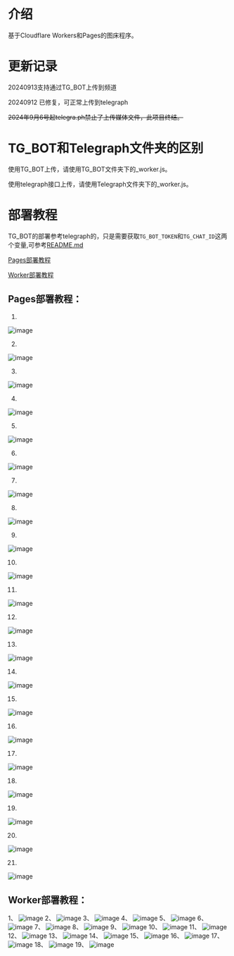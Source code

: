 # 介绍

基于Cloudflare Workers和Pages的图床程序。

# 更新记录

20240913支持通过TG_BOT上传到频道

20240912 已修复，可正常上传到telegraph

~~2024年9月6号起telegra.ph禁止了上传媒体文件，此项目终结。~~
# TG_BOT和Telegraph文件夹的区别

使用TG_BOT上传，请使用TG_BOT文件夹下的_worker.js。

使用telegraph接口上传，请使用Telegraph文件夹下的_worker.js。

# 部署教程
TG_BOT的部署参考telegraph的，只是需要获取```TG_BOT_TOKEN```和```TG_CHAT_ID```这两个变量,可参考[README.md](https://github.com/0-RTT/telegraph/blob/main/TG_BOT/README.md)

[Pages部署教程](https://github.com/0-RTT/telegraph?tab=readme-ov-file#pages%E9%83%A8%E7%BD%B2%E6%95%99%E7%A8%8B)

[Worker部署教程](https://github.com/0-RTT/telegraph?tab=readme-ov-file#worker%E9%83%A8%E7%BD%B2%E6%95%99%E7%A8%8B)


## Pages部署教程：
1.  
![image](http://kycloud3.koyoo.cn/202409066a94720240906174103298.png)  

2.  
![image](https://kycloud3.koyoo.cn/20240829ab8e7202408291110085598.png)  

3.  
![image](https://kycloud3.koyoo.cn/20240829dde8f202408291110076344.png)  

4.  
![image](https://kycloud3.koyoo.cn/2024082999a92202408291110079488.png)  

5.  
![image](http://kycloud3.koyoo.cn/2024082913106202408291111045980.png)  

6.  
![image](http://kycloud3.koyoo.cn/20240829426e2202408291111415611.png)  

7.  
![image](http://kycloud3.koyoo.cn/202408290028f20240829111205448.png)  

8.  
![image](http://kycloud3.koyoo.cn/20240906d561b202409061706196490.png)  

9.  
![image](http://kycloud3.koyoo.cn/202409064f8b3202409061708222685.png)  

10.  
![image](http://kycloud3.koyoo.cn/2024090635c19202409061709225960.png)  

11.  
![image](http://kycloud3.koyoo.cn/20240906e636520240906171027282.png)  

12.  
![image](http://kycloud3.koyoo.cn/20240906f0dfe202409061711092668.png)  

13.  
![image](http://kycloud3.koyoo.cn/2024090667330202409061711516838.png)  

14.  
![image](http://kycloud3.koyoo.cn/20240906f173a202409061713007969.png)  

15.  
![image](http://kycloud3.koyoo.cn/20240906ed143202409061715165350.png)  

16.  
![image](http://kycloud3.koyoo.cn/202409068f76a202409061718122696.png)  

17.  
![image](http://kycloud3.koyoo.cn/20240906b79a6202409061719043430.png)  

18.  
![image](http://kycloud3.koyoo.cn/20240906188f8202409061720032928.png)  

19.  
![image](http://kycloud3.koyoo.cn/202409066761e202409061721281588.png)  

20.  
![image](http://kycloud3.koyoo.cn/2024090677f2320240906172317323.png)  

21.  
![image](http://kycloud3.koyoo.cn/202409065c29920240906172451915.png)  



## Worker部署教程：
1、
![image](https://kycloud3.koyoo.cn/20240829ab8e7202408291110085598.png)
2、
![image](https://kycloud3.koyoo.cn/20240829dde8f202408291110076344.png)
3、
![image](https://kycloud3.koyoo.cn/2024082999a92202408291110079488.png)
4、
![image](http://kycloud3.koyoo.cn/2024082913106202408291111045980.png)
5、
![image](http://kycloud3.koyoo.cn/20240829426e2202408291111415611.png)
6、
![image](http://kycloud3.koyoo.cn/202408290028f20240829111205448.png)
7、
![image](http://kycloud3.koyoo.cn/202408295c74a202408291112222566.png)
8、
![image](http://kycloud3.koyoo.cn/20240829b4a21202408291118209822.png)
9、
![image](http://kycloud3.koyoo.cn/20240829d5fe4202408291113048235.png)
10、
![image](http://kycloud3.koyoo.cn/20240829f9ecc202408291113197734.png)
11、
![image](http://kycloud3.koyoo.cn/2024082997a84202408291113394516.png)
12、
![image](http://kycloud3.koyoo.cn/202408294223e202408291114234528.png)
13、
![image](http://kycloud3.koyoo.cn/202408294def5202408291113564340.png)
14、
![image](http://kycloud3.koyoo.cn/20240829ee47f202408291114436925.png)
15、
![image](http://kycloud3.koyoo.cn/202409068a32a202409061653566339.png)
16、
![image](http://kycloud3.koyoo.cn/20240829acccf202408291119324308.png)
17、
![image](http://kycloud3.koyoo.cn/202408299f1cf202408291115372291.png)
18、
![image](http://kycloud3.koyoo.cn/2024082995808202408291115555979.png)
19、
![image](http://kycloud3.koyoo.cn/20240829a4d5f202408291117024227.png)
